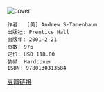 ![cover](https://img1.doubanio.com/view/subject/l/public/s2594999.jpg)

    作者:  [美] Andrew S·Tanenbaum
    出版社: Prentice Hall
    出版年: 2001-2-21
    页数: 976
    定价: USD 118.00
    装帧: Hardcover
    ISBN: 9780130313584

[豆瓣链接](https://book.douban.com/subject/1476168/)


